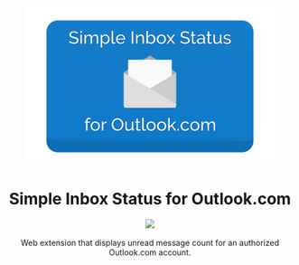 
<p align="center"><img src="https://github.com/lots0logs/simple-inbox-status/raw/master/chrome/images/tile_small.png" /></p>
<h1 align="center">Simple Inbox Status for Outlook.com</h1>
<p align="center"><a href="https://chrome.google.com/webstore/detail/simple-inbox-status-for-o/mgkhonoafmmeloeeidlmppbicfpehlac"><img src="https://img.shields.io/chrome-web-store/v/mgkhonoafmmeloeeidlmppbicfpehlac.svg?style=flat-square" /></a></p>
<p align="center">Web extension that displays unread message count for an authorized Outlook.com account.</p>


[small-tile]: https://github.com/lots0logs/simple-inbox-status/raw/master/chrome/images/tile_small.png
[release-badge]: https://img.shields.io/chrome-web-store/v/mgkhonoafmmeloeeidlmppbicfpehlac.svg?style=flat-square "Latest Release"
[release-url]: https://github.com/lots0logs/simple-inbox-status/releases "Latest Release"


